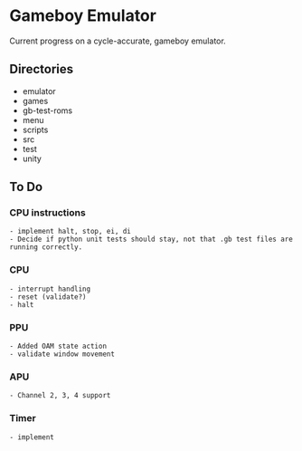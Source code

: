 # Gameboy Emulator

Current progress on a cycle-accurate, gameboy emulator.

## Directories

- emulator
- games
- gb-test-roms
- menu
- scripts
- src
- test
- unity

## To Do

### CPU instructions
    - implement halt, stop, ei, di
    - Decide if python unit tests should stay, not that .gb test files are running correctly.

### CPU
    - interrupt handling
    - reset (validate?)
    - halt

### PPU
    - Added OAM state action
    - validate window movement

### APU
    - Channel 2, 3, 4 support

### Timer
    - implement
